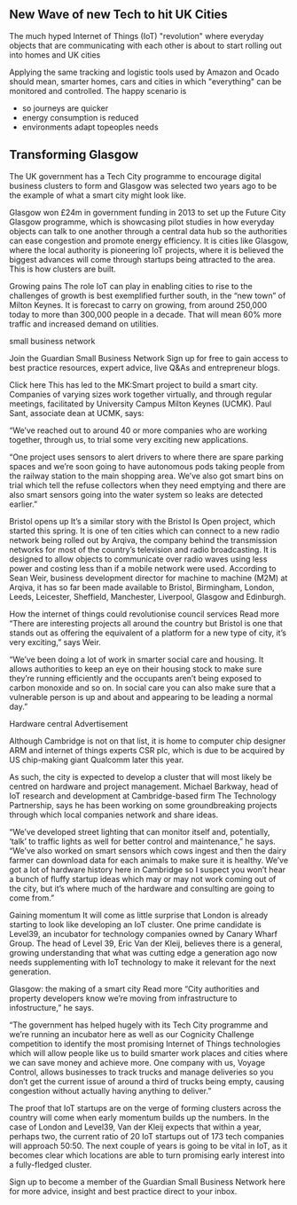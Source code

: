 ## New Wave of new Tech to hit UK Cities

The much hyped Internet of Things (IoT) "revolution" where everyday objects that are communicating with each other is about to start rolling out into homes and UK cities

Applying the same tracking and logistic tools used by Amazon and Ocado should mean, smarter homes, cars and cities in which "everything" can be monitored and controlled. The happy scenario is 
- so journeys are quicker
- energy consumption is reduced
- environments adapt topeoples needs 


## Transforming Glasgow 

The UK government has a Tech City programme to encourage digital business clusters to form and Glasgow was selected two years ago to be the example of what a smart city might look like.

Glasgow won £24m in government funding in 2013 to set up the Future City Glasgow programme, which is showcasing pilot studies in how everyday objects can talk to one another through a central data hub so the authorities can ease congestion and promote energy efficiency. It is cities like Glasgow, where the local authority is pioneering IoT projects, where it is believed the biggest advances will come through startups being attracted to the area. This is how clusters are built.

Growing pains
The role IoT can play in enabling cities to rise to the challenges of growth is best exemplified further south, in the “new town” of Milton Keynes. It is forecast to carry on growing, from around 250,000 today to more than 300,000 people in a decade. That will mean 60% more traffic and increased demand on utilities.

small business network
 
Join the Guardian Small Business Network
Sign up for free to gain access to best practice resources, expert advice, live Q&As and entrepreneur blogs.

Click here
This has led to the MK:Smart project to build a smart city. Companies of varying sizes work together virtually, and through regular meetings, facilitated by University Campus Milton Keynes (UCMK). Paul Sant, associate dean at UCMK, says:

“We’ve reached out to around 40 or more companies who are working together, through us, to trial some very exciting new applications.

“One project uses sensors to alert drivers to where there are spare parking spaces and we’re soon going to have autonomous pods taking people from the railway station to the main shopping area. We’ve also got smart bins on trial which tell the refuse collectors when they need emptying and there are also smart sensors going into the water system so leaks are detected earlier.”

Bristol opens up
It’s a similar story with the Bristol Is Open project, which started this spring. It is one of ten cities which can connect to a new radio network being rolled out by Arqiva, the company behind the transmission networks for most of the country’s television and radio broadcasting. It is designed to allow objects to communicate over radio waves using less power and costing less than if a mobile network were used. According to Sean Weir, business development director for machine to machine (M2M) at Arqiva, it has so far been made available to Bristol, Birmingham, London, Leeds, Leicester, Sheffield, Manchester, Liverpool, Glasgow and Edinburgh.


How the internet of things could revolutionise council services
 Read more
“There are interesting projects all around the country but Bristol is one that stands out as offering the equivalent of a platform for a new type of city, it’s very exciting,” says Weir.

“We’ve been doing a lot of work in smarter social care and housing. It allows authorities to keep an eye on their housing stock to make sure they’re running efficiently and the occupants aren’t being exposed to carbon monoxide and so on. In social care you can also make sure that a vulnerable person is up and about and appearing to be leading a normal day.”

Hardware central
Advertisement

Although Cambridge is not on that list, it is home to computer chip designer ARM and internet of things experts CSR plc, which is due to be acquired by US chip-making giant Qualcomm later this year.

As such, the city is expected to develop a cluster that will most likely be centred on hardware and project management. Michael Barkway, head of IoT research and development at Cambridge-based firm The Technology Partnership, says he has been working on some groundbreaking projects through which local companies network and share ideas.

“We’ve developed street lighting that can monitor itself and, potentially, ‘talk’ to traffic lights as well for better control and maintenance,” he says. “We’ve also worked on smart sensors which cows ingest and then the dairy farmer can download data for each animals to make sure it is healthy. We’ve got a lot of hardware history here in Cambridge so I suspect you won’t hear a bunch of fluffy startup ideas which may or may not work coming out of the city, but it’s where much of the hardware and consulting are going to come from.”

Gaining momentum
It will come as little surprise that London is already starting to look like developing an IoT cluster. One prime candidate is Level39, an incubator for technology companies owned by Canary Wharf Group. The head of Level 39, Eric Van der Kleij, believes there is a general, growing understanding that what was cutting edge a generation ago now needs supplementing with IoT technology to make it relevant for the next generation.


Glasgow: the making of a smart city
 Read more
“City authorities and property developers know we’re moving from infrastructure to infostructure,” he says.

“The government has helped hugely with its Tech City programme and we’re running an incubator here as well as our Cognicity Challenge competition to identify the most promising Internet of Things technologies which will allow people like us to build smarter work places and cities where we can save money and achieve more. One company with us, Voyage Control, allows businesses to track trucks and manage deliveries so you don’t get the current issue of around a third of trucks being empty, causing congestion without actually having anything to deliver.”

The proof that IoT startups are on the verge of forming clusters across the country will come when early momentum builds up the numbers. In the case of London and Level39, Van der Kleij expects that within a year, perhaps two, the current ratio of 20 IoT startups out of 173 tech companies will approach 50:50. The next couple of years is going to be vital in IoT, as it becomes clear which locations are able to turn promising early interest into a fully-fledged cluster.

Sign up to become a member of the Guardian Small Business Network here for more advice, insight and best practice direct to your inbox.

